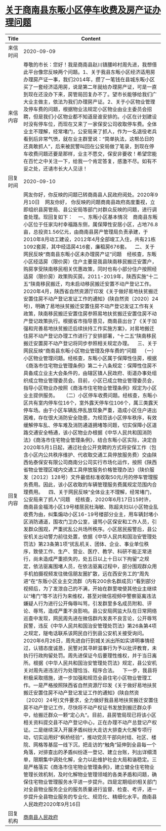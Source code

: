 # <a href="http://www.shangluo.gov.cn/zmhd/ldxxxx.jsp?urltype=leadermail.LeaderMailContentUrl&wbtreeid=1112&leadermailid=6431">关于商南县东畈小区停车收费及房产证办理问题</a>
|Title|Content|
|:---:|---|
|来信时间|2020-09-09|
|来信内容|尊敬的市长：您好！我是商南县赵川镇腰岭村周先进，我想借此平台像您反映两个问题。1、关于我县东畈小区经济适用房办理房产证一事，我们2014年，攒了一笔钱在县城东畈小区买了一套经济适用房，说是第二年就给办理房产证，可是一直到现在还没办下来，房管局回复办不了。望市长能够给我们广大业主做主，依法为我们办理房产证。2、关于小区物业管理及停车费的问题，根据物业法规定小区物业由业主委员会招聘，但是我们小区物业都不知道是谁安排的。小区在计划建设时没有停车位，而现在又来了一家保安公司收取停车费。全体业主不理解，经常堵门，公安局来了抓人，作为一名退役老兵看到后非常气愤，就在业主群里说：“简单执法，这帮怂日的还真敢抓人”，后来被民警叫回在公安局做了笔录，到现在停车收费问题还要是那样，业主不愿交，保安非要收！希望您能在百忙之中关注一下，给我一个肯定答复，感激不尽。如有不妥之处，还请市长大人见谅！|
|回复时间|2020-09-10|
|回复内容|网友你好，你反映的问题已转商南县人民政府阅处。2020年9月10日    网友你好， 你反映的问题商南县政府高度重视，立即组织县房管局、县公安局等部门对群众反映的问题，进行调查处理。现回复如下：    一、东畈小区基本情况    商南县东畈小区位于任家沟村幸福路东侧，属保障性安居小区，占地76.8亩，总投资1.56亿元，由商南县房产管理局负责承建，于2010年8月动工建设，2012年4月全部竣工入住，共有21栋1092套房，其中经适房416套，廉租房676套。    二、关于网民反映“商南县东畈小区未办理房产证”问题    经核查，东畈小区经适房（限价房）住户主要是我县陕南移民搬迁安置户，购房享受陕南移民相关优惠政策，同时也有小部分住户按照经适房（限价房）政策购买房。2011-2019年，陕西实施“十二五”陕南移民搬迁，均未启动移民搬迁安置不动产登记工作。2020年4月，陕西省自然资源厅印发《关于做好易地扶贫搬迁安置住房不动产登记发证工作的通知》(陕自然资〔2020〕24号)，明确了易地扶贫搬迁安置住房不动产登记发证工作有关政策，陕南移民搬迁安置住房参照易地扶贫搬迁安置住房不动产登记政策执行。根据省市指导意见，商南县出台了《关于加强和完善易地扶贫搬迁后续扶持工作实施方案》，对易地搬迁住房不动产登记办理工作进行了安排部署，“十二五”陕南移民搬迁安置房不动产登记将同步参照相关规定办理。    三、关于网民反映“商南县东畈小区物业管理及停车费的”问题    （一）小区物业管理问题。经核查，东畈小区属于保障性住房，根据《商洛市住宅物业管理条例》第二十八条规定：保障性住房不具备成立业主大会条件的，由辖区镇人民政府、街道办事处组织成立物业管理委员会。目前，小区已成立物业管理委员会，指导小区物业办按照《商洛市住宅物业管理条例》规定为小区业主提供服务。    （二）小区停车收费问题。经核查，东畈小区共有室内停车位16个，室外露天停车位106个，属三类露天停车场。由于小区车辆乱停乱放现象严重，造成小区住户进出困难，存在很大消防安全隐患，为规范该小区停车秩序，有效缓解停车乱、停车难及消防通道拥堵等问题，切实保障小区道路交通安全畅通，该小区物业办根据《中华人民共和国消防法》《商洛市住宅物业管理条例》，结合东畈小区实际，决定自2020年5月1日起，通过社会公开竞聘的方式将安保工作（包含小区内公共秩序维护、代收取交通工具停放服务费）交由陕西佑泰保安有限公司商南分公司实行市场化运作，按照《陕西省物业管理区域内交通工具停放服务价格管理办法》（陕价服发〔2012〕128号）文件最低标准收取50元/月的停车管理服务费用。因此，该小区收取的车辆管理服务费属规定范围内合理费用。    四、关于网民反映“全体业主不理解，经常堵门，公安局来了抓人”问题    经核查，2020年6月17日15时许，商南县金福湾小区19号楼居民杜海敏、陈超夫妇以小区物业乱收费为由，纠集煽动小区16-19号楼部分业主，用车辆封堵小区消防通道，围攻门卫办公室，谩骂小区保安和工作人员，引发群众围观，严重扰乱公共场所秩序。小区居民报警后，县公安机关出动警力前往处置，依据《中华人民共和国治安管理处罚法》第23条第1项“扰乱机关、团体、企业、事业单位秩序，致使工作、生产、营业、医疗、教学、科研不能正常进行，尚未造成严重损失的，处五日以上十日以下拘留”之规定，依法驱离围堵人员，在依法驱离过程中，部分围观群众用手机拍摄视频发往微信朋友圈扩散，远在西安务工的“周先进”在“东贩小区业主交流群（内有200余名群成员）”看到部分视频后，为了发泄自己的不满，开始在群里唆使其他业主继续以“堵门”等不法行为来维权，甚至对微信视频中警察驱离违法嫌疑人行为进行公开侮辱叫骂，引发群里多名成员附和、评论、辱骂，造成严重不良影响。县公安局网监大队在日常网络巡查中发现，网民周先进在微信群内发表不良言论，公开辱骂民警，违反《中华人民共和国治安管理处罚法》第26条第4项之规定，隧电话联系该网民自行到县公安机关接受询问。    2020年6月26日，周先进自行到城关派出所如实讲明事情经过，认错态度诚恳，民警对其寻衅滋事行为予以批评教育，未执行行政拘留处罚。周先进保证今后要理性维权，并于当日离所。根据《中华人民共和国治安管理处罚法》规定，县公安机关对周先进违法行为处理恰当、程序合法。    下一步，我县将积极采取措施，进一步加强和规范全县住宅小区物业管理工作。一是严格按照陕西省自然资源厅印发《关于做好易地扶贫搬迁安置住房不动产登记发证工作的通知》(陕自然资〔2020〕24号)文件要求，全力做好我县易地扶贫搬迁安置住房不动产登记工作，尽快将不动产权证书发放到搬迁群众手中，给搬迁群众一颗“定心丸”。目前，县房管局现已将该小区相关资料提交县不动产登记中心，正在办理不动产总登记产权证。二是继续深入开展矛盾纠纷大走访大排查大化解专项行动，切实运用好“枫桥经验”，推动党员干部向村组、社区、楼院、网格等基层一线下沉，把走访的“触角”延伸到全县每一个角落，对排查出的矛盾纠纷逐一登记、建立台账，列出详细清单，限期集中调处化解，全力以赴维护社会大局和谐稳定。三是严格落实《商洛市住宅物业管理条例》，建立健全住宅物业管理长效机制，及时化解物业管理领域的各类矛盾和问题，确保住宅物业管理服务水平进一步提升。四是定期组织相关部门对全县物业服务企业的服务质量进行监督、检查、考评，进一步提升全县物业服务的专业化、规范化、精细化水平。商南县人民政府2020年9月16日|
|回复机构|<a href="../../categories/agencies/商南县人民政府.md">商南县人民政府</a>|